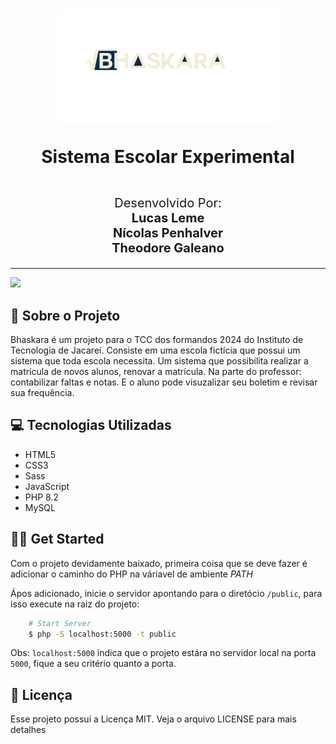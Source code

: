 <h1 align="center">
    <img src="public/assets/images/home/logo-dark.png">
    <p style="margin-bottom: 45px">Sistema Escolar Experimental</p>
    <p style="font-size: 20px; font-weight: normal">
        Desenvolvido Por: <br>
        <span style="font-weight: bold">Lucas Leme</span> <br>
        <span style="font-weight: bold">Nícolas Penhalver</span> <br>
        <span style="font-weight: bold">Theodore Galeano</span> <br>
    </p>
</h1>

<hr>

<img src="https://i.imgur.com/JRkKHcL.png">

## 📖 Sobre o Projeto 
Bhaskara é um projeto para o TCC dos formandos 2024 do Instituto de Tecnologia de Jacareí. Consiste em uma escola fictícia que possui um sistema que toda escola necessita. Um sistema que possibilita realizar a matrícula de novos alunos, renovar a matrícula. Na parte do professor: contabilizar faltas e notas. E o aluno pode visuzalizar seu boletim e revisar sua frequência.

## 💻 Tecnologias Utilizadas

- HTML5
- CSS3
- Sass
- JavaScript
- PHP 8.2
- MySQL

## 🏃‍♂️ Get Started
Com o projeto devidamente baixado, primeira coisa que se deve fazer é adicionar o caminho do PHP na váriavel de ambiente *PATH* 

Ápos adicionado, inicie o servidor apontando para o diretócio `/public`, para isso execute na raiz do projeto:

```bash
    # Start Server
    $ php -S localhost:5000 -t public
```

Obs: `localhost:5000` indica que o projeto estára no servidor local na porta `5000`, fique a seu critério quanto a porta.

## 🧾 Licença
Esse projeto possui a Licença MIT. Veja o arquivo LICENSE para mais detalhes
